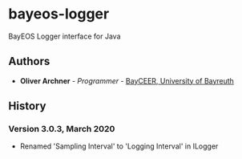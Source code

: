 # bayeos-logger
BayEOS Logger interface for Java

## Authors 
* **Oliver Archner** - *Programmer* - [BayCEER, University of Bayreuth](https://www.bayceer.uni-bayreuth.de)

## History
### Version 3.0.3, March 2020
- Renamed 'Sampling Interval' to 'Logging Interval' in ILogger


